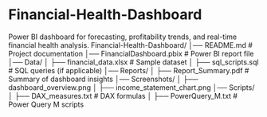 # Financial-Health-Dashboard
Power BI dashboard for forecasting, profitability trends, and real-time financial health analysis.
Financial-Health-Dashboard/
│── README.md                # Project documentation
│── FinancialDashboard.pbix   # Power BI report file
│── Data/
│   ├── financial_data.xlsx   # Sample dataset
│   ├── sql_scripts.sql       # SQL queries (if applicable)
│── Reports/
│   ├── Report_Summary.pdf    # Summary of dashboard insights
│── Screenshots/
│   ├── dashboard_overview.png
│   ├── income_statement_chart.png
│── Scripts/
│   ├── DAX_measures.txt      # DAX formulas
│   ├── PowerQuery_M.txt      # Power Query M scripts
